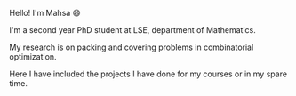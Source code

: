 Hello! I'm Mahsa 😄

I'm a second year PhD student at LSE, department of Mathematics. 

My research is on packing and covering problems in combinatorial optimization. 

Here I have included the projects I have done for my courses or in my spare time. 





<!--
**mdalirrooyfard/mdalirrooyfard** is a ✨ _special_ ✨ repository because its `README.md` (this file) appears on your GitHub profile.

Here are some ideas to get you started:

- 🔭 I’m currently working on ...
- 🌱 I’m currently learning ...
- 👯 I’m looking to collaborate on ...
- 🤔 I’m looking for help with ...
- 💬 Ask me about ...
- 📫 How to reach me: ...
- 😄 Pronouns: ...
- ⚡ Fun fact: ...
-->
